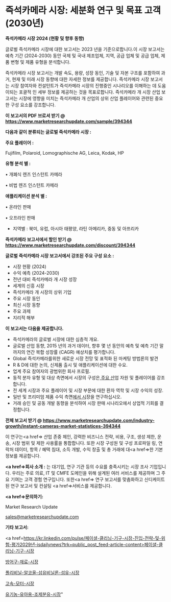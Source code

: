 # 즉석카메라 시장: 세분화 연구 및 목표 고객(2030년)

<strong>즉석카메라 시장 2024 (현황 및 향후 동향)</strong>

글로벌 즉석카메라 시장에 대한 보고서는 2023 년을 기준으로합니다.이 시장 보고서는 예측 기간 (2024-2030) 동안 국제 및 국내 제조업체, 지역, 공급 업체 및 공급 업체, 제품 변형 및 제품 유형을 분석합니다.

즉석카메라 시장 보고서는 개발 속도, 용량, 성장 동인, 기술 및 자본 구조를 포함하여 과거, 현재 및 미래 시장 동향에 대한 자세한 정보를 제공합니다. 즉석카메라 시장 보고서는 시장 참여자와 컨설턴트가 즉석카메라 시장의 진행중인 시나리오를 이해하는 데 도움이되는 포괄적 인 세부 정보를 제공하는 것을 목표로합니다. 즉석카메라 개 시장 산업 보고서는 시장에 영향을 미치는 즉석카메라 개 산업의 상위 산업 플레이어와 관련된 중요한 구성 요소를 강조합니다.



<strong>이 보고서의 PDF 브로셔 받기 @ <a href=https://www.marketresearchupdate.com/sample/394344>https://www.marketresearchupdate.com/sample/394344</a></strong>



<strong>다음과 같이 분류되는 글로벌 즉석카메라 시장 :</strong>



<strong>주요 플레이어 :</strong>

Fujifilm, Polaroid, Lomographische AG, Leica, Kodak, HP



<strong>유형 분석 별 :</strong>

• 개폐식 렌즈 인스턴트 카메라

• 비법 렌즈 인스턴트 카메라



<strong>애플리케이션 분석 별 :</strong>

• 온라인 판매

• 오프라인 판매

<ul>
  <li>지역별 : 북미, 유럽, 아시아 태평양, 라틴 아메리카, 중동 및 아프리카</li>
</ul>


<strong>즉석카메라 보고서에서 할인 받기 @ <a href=https://www.marketresearchupdate.com/discount/394344>https://www.marketresearchupdate.com/discount/394344</a></strong>



<strong>글로벌 즉석카메라 시장 보고서에서 강조된 주요 구성 요소 :</strong>
<ul>
  <li>시장 현황 (2024)</li>
  <li>수익 예측 (2024-2030)</li>
  <li>전년 대비 즉석카메라 개 시장 성장</li>
  <li>세계의 신흥 시장</li>
  <li>즉석카메라 개 시장의 상위 기업</li>
  <li>주요 시장 동인</li>
  <li>최신 시장 동향</li>
  <li>주요 과제</li>
  <li>지리적 해부</li>
</ul>


<strong>이 보고서는 다음을 제공합니다.</strong>
<ul>
  <li>즉석카메라의 글로벌 시장에 대한 심층적 개요.</li>
  <li>글로벌 산업 동향, 2015 년의 과거 데이터, 향후 몇 년 동안의 예측 및 예측 기간 말까지의 연간 복합 성장률 (CAGR) 예상치를 평가합니다.</li>
  <li>Global 즉석카메라를위한 새로운 시장 전망 및 표적화 된 마케팅 방법론의 발견</li>
  <li>R &amp; D에 대한 논의, 신제품 출시 및 애플리케이션에 대한 수요.</li>
  <li>업계 주요 참여자의 광범위한 회사 프로필.</li>
  <li>동적 분자 유형 및 대상 측면에서 시장의 구성은<a href=> 주요 산</a>업 자원 및 플레이어를 강조합니다.</li>
  <li>전 세계 시장과 주요 플레이어 및 시장 부문에 대한 환자 역학 및 시장 수익의 성장.</li>
  <li>일반 및 프리미엄 제품 수익 측면<a href=>에서 시</a>장을 연구하십시오.</li>
  <li>거래 승인 및 공동 개발 동향을 분석하여 시장 판매 시나리오에서 상업적 기회를 결정합니다.</li>
</ul>



<strong>전체 보고서 받기 @ <a href=https://www.marketresearchupdate.com/industry-growth/instant-cameras-market-statistices-394344>https://www.marketresearchupdate.com/industry-growth/instant-cameras-market-statistices-394344</a></strong>

이 연구는<a href=> 산업 존중</a> 체인, 강력한 비즈니스 전략, 비용, 구조, 생성 제한, 운송, 시장 범위 및 제한 사용률을 통합합니다. 또한 시장 구성원 및 구성 프로파일 링, 연락처 데이터, 항목 / 혜택 침대, 소득 개발, 수익 창출 및 총 거래에 대<a href=>한 기본 </a>정보를 제공합니다.



<strong><a href=>회사 소</a>개 :</strong>
는 대기업, 연구 기관 등의 수요를 충족시키는 시장 조사 기업입니다. 우리는 주로 의료, IT 및 CMFE 도메인을 위해 설계된 여러 서비스를 제공하며 그 주요 기여는 고객 경험 연구입니다. 또한<a href=> 연구 보</a>고서를 맞춤화하고 신디케이트 된 연구 보고서 및 컨설팅 <a href=>서비스</a>를 제공합니다.



<strong><a href=>문의하기:</a></strong>

Market Research Update

sales@marketresearchupdate.com



<strong>기타 보고서:</strong>

<a href=https://kr.linkedin.com/pulse/페이셜-클리닝-기구-시장-진입-전략-및-위험-평가2029년-isdailynews?trk=public_post_feed-article-content>페이셜-클리닝-기구-시장</a>

<a href=https://www.linkedin.com/pulse/방어구-재료-시장-경쟁-분석-및-성장-잠재력-2029-survey-savvy-insights-360-analysis/>방어구-재료-시장</a>

<a href=https://www.linkedin.com/pulse/폴리비닐-알코올-섬유비닐론-섬유-시장-동향-및-성장-전망-analytics-alchemy-360-analysis-rrksf/>폴리비닐-알코올-섬유비닐론-섬유-시장</a>

<a href=https://www.linkedin.com/pulse/고속-모터-시장-경쟁-분석-및-성장-잠재력-2029-market-matrix-musings-analysis-q9p6f/>고속-모터-시장</a>

<a href=https://www.linkedin.com/pulse/유기농-유아용-조제분유-시장-진입-전략-및-위험-평가2030년-trend-tracking-tips-360-analysis-rjucc/>유기농-유아용-조제분유-시장</a>"
